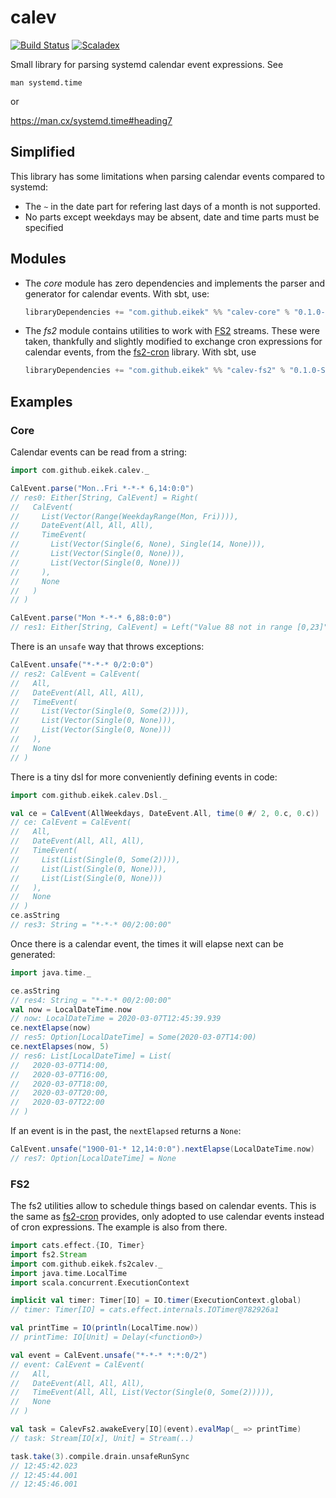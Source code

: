 # calev
[![Build Status](https://travis-ci.com/eikek/calev.svg?branch=master)](https://travis-ci.com/eikek/calev)
[![Scaladex](https://index.scala-lang.org/eikek/calev/latest.svg?color=blue)](https://index.scala-lang.org/eikek/calev/calev-core)


Small library for parsing systemd calendar event expressions. See

``` shell
man systemd.time
```

or

<https://man.cx/systemd.time#heading7>

## Simplified

This library has some limitations when parsing calendar events
compared to systemd:

- The `~` in the date part for refering last days of a month is not
  supported.
- No parts except weekdays may be absent, date and time parts must be
  specified

## Modules

- The *core* module has zero dependencies and implements the parser
  and generator for calendar events. With sbt, use:
  ```sbt
  libraryDependencies += "com.github.eikek" %% "calev-core" % "0.1.0-SNAPSHOT"
  ```
- The *fs2* module contains utilities to work with
  [FS2](https://github.com/functional-streams-for-scala/fs2) streams.
  These were taken, thankfully and slightly modified to exchange cron expressions
  for calendar events, from the
  [fs2-cron](https://github.com/fthomas/fs2-cron) library. With sbt, use
  ```sbt
  libraryDependencies += "com.github.eikek" %% "calev-fs2" % "0.1.0-SNAPSHOT"
  ```


## Examples

### Core

Calendar events can be read from a string:

```scala
import com.github.eikek.calev._

CalEvent.parse("Mon..Fri *-*-* 6,14:0:0")
// res0: Either[String, CalEvent] = Right(
//   CalEvent(
//     List(Vector(Range(WeekdayRange(Mon, Fri)))),
//     DateEvent(All, All, All),
//     TimeEvent(
//       List(Vector(Single(6, None), Single(14, None))),
//       List(Vector(Single(0, None))),
//       List(Vector(Single(0, None)))
//     ),
//     None
//   )
// )

CalEvent.parse("Mon *-*-* 6,88:0:0")
// res1: Either[String, CalEvent] = Left("Value 88 not in range [0,23]")
```

There is an `unsafe` way that throws exceptions:

```scala
CalEvent.unsafe("*-*-* 0/2:0:0")
// res2: CalEvent = CalEvent(
//   All,
//   DateEvent(All, All, All),
//   TimeEvent(
//     List(Vector(Single(0, Some(2)))),
//     List(Vector(Single(0, None))),
//     List(Vector(Single(0, None)))
//   ),
//   None
// )
```

There is a tiny dsl for more conveniently defining events in code:

```scala
import com.github.eikek.calev.Dsl._

val ce = CalEvent(AllWeekdays, DateEvent.All, time(0 #/ 2, 0.c, 0.c))
// ce: CalEvent = CalEvent(
//   All,
//   DateEvent(All, All, All),
//   TimeEvent(
//     List(List(Single(0, Some(2)))),
//     List(List(Single(0, None))),
//     List(List(Single(0, None)))
//   ),
//   None
// )
ce.asString
// res3: String = "*-*-* 00/2:00:00"
```

Once there is a calendar event, the times it will elapse next can be
generated:

```scala
import java.time._

ce.asString
// res4: String = "*-*-* 00/2:00:00"
val now = LocalDateTime.now
// now: LocalDateTime = 2020-03-07T12:45:39.939
ce.nextElapse(now)
// res5: Option[LocalDateTime] = Some(2020-03-07T14:00)
ce.nextElapses(now, 5)
// res6: List[LocalDateTime] = List(
//   2020-03-07T14:00,
//   2020-03-07T16:00,
//   2020-03-07T18:00,
//   2020-03-07T20:00,
//   2020-03-07T22:00
// )
```

If an event is in the past, the `nextElapsed` returns a `None`:

```scala
CalEvent.unsafe("1900-01-* 12,14:0:0").nextElapse(LocalDateTime.now)
// res7: Option[LocalDateTime] = None
```


### FS2

The fs2 utilities allow to schedule things based on calendar events.
This is the same as [fs2-cron](https://github.com/fthomas/fs2-cron)
provides, only adopted to use calendar events instead of cron
expressions. The example is also from there.

```scala
import cats.effect.{IO, Timer}
import fs2.Stream
import com.github.eikek.fs2calev._
import java.time.LocalTime
import scala.concurrent.ExecutionContext

implicit val timer: Timer[IO] = IO.timer(ExecutionContext.global)
// timer: Timer[IO] = cats.effect.internals.IOTimer@782926a1

val printTime = IO(println(LocalTime.now))
// printTime: IO[Unit] = Delay(<function0>)

val event = CalEvent.unsafe("*-*-* *:*:0/2")
// event: CalEvent = CalEvent(
//   All,
//   DateEvent(All, All, All),
//   TimeEvent(All, All, List(Vector(Single(0, Some(2))))),
//   None
// )

val task = CalevFs2.awakeEvery[IO](event).evalMap(_ => printTime)
// task: Stream[IO[x], Unit] = Stream(..)

task.take(3).compile.drain.unsafeRunSync
// 12:45:42.023
// 12:45:44.001
// 12:45:46.001
```
